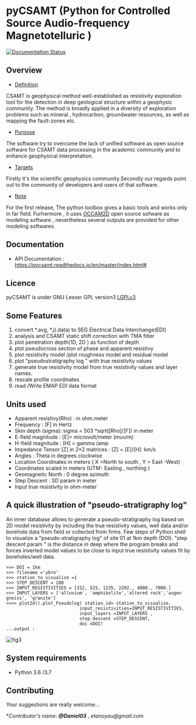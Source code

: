 # pyCSAMT (Python  for Controlled Source Audio-frequency Magnetotelluric )
[![Documentation Status](https://readthedocs.org/projects/pycsamt/badge/?version=latest)](https://pycsamt.readthedocs.io/en/latest/?badge=latest)
     


## Overview 

* [Definition](#Definition)

CSAMT is geophysical method well-established  as resistivity exploration 
tool  for the detection in deep geological structure  within a geophysic community.
The method is broadly applied in a diversity of exploration problems such as mineral , hydrocarbon,  groundwater resources, 
as well as mapping the fault-zones etc. 

* [Purpose](#Purpose)

The software try to overcome the lack of  unified software as open source software 
for CSAMT data processing in the academic community and to enhance geophysical interpretation. 

* [Targets](#Targets)

Firstly it's the scientific geophysics community.Secondly our regards point out to the community of 
developers and users of that software.

 * [Note](#Note)
 
 For the first release, The python toolbox gives a basic tools and  works only in far field. Furhermore , it uses  [OCCAM2D](https://marineemlab.ucsd.edu/Projects/Occam/index.html) open source sofware as modeling software , nevertheless several  outputs are provided for other modeling softwares.  
## Documentation 
* API Documentation  : https://pycsamt.readthedocs.io/en/master/index.html#  

## Licence 
pyCSAMT is under GNU Lesser GPL version3 [LGPLv3](https://github.com/03-Daniel/pyCSAMT/blob/master/LICENSE.md)

## Some Features 
1. convert *.avg, *.j(.data)  to SEG Electrical Data Interchange(EDI)
2. analysis and CSAMT static shift correction with TMA filter
3. plot penetration depth(1D, 2D ) as function of depth 
4. plot pseudocross section of phase and apparent resistivy 
4. plot resistivity model /plot roughness model and residual model 
5. plot "pseudostratigraphy log " with true resistivity values 
6. generate true resistivity model from true resistivity values and layer names. 
7. rescale profile coordinates 
8. read /Write EMAP EDI data format 

## Units used    
* Apparent resistivy(Rho) : in ohm.meter 
* Frequency : [F] in Hertz 
* Skin depth (sigma):  sigma  = 503 *sqrt([Rho]/[F]) in meter  
* E-field magnitude : [E]=  microvolt/meter (muv/m)
* H-field magnitude : [H] =  gamma /amp 
* Impedance Tensor [Z] in 2*2 matrices : [Z] = [E]/[H]:  km/s
* Angles : Theta in degrees clockwise 
* Location Coordinates in meters ( X =North to south , Y = East -West)
* Coordinates scaled in meters (UTM- Easting , northing )
* Geomagnetic North : 0 degree azimuth 
* Step Descent : SD param  in meter 
* Input true resistivity in ohm-meter


## A quick illustration of "pseudo-stratigraphy log" 
An inner database allows to generate a pseudo-stratigraphy log based on 2D model 
resistivity  by including  the true resistivity values,  well data and/or borehole data from field or collected from firms.
Few steps of Python shell to visualize a "pseudo-stratigraphy log" of site 01  at 1km depth (DOI).
"step descent param " is the distance in deep where the program breaks and forces inverted model values to be close to input true resistivity values fit by boreholes/well data.

```
>>> DOI = 1km 
>>> filename ='ybro'
>>> station_to_visualize =1 
>>> STEP_DESCENT = 200 
>>> INPUT_RESISTIVITIES = [312, 525, 1235, 2202., 4000., 7000.] 
>>> INPUT_LAYERS = ['alluvium', 'amphibolite','altered rock','augen gneiss', 'granite']
>>>> plot2d().plot_Pseudolog( station_id= station_to_visualize, 
                            input_resistivities=INPUT_RESISTIVITIES, 
                            input_layers =INPUT_LAYERS ,
                            step_descent =STEP_DESCENT,
                            doi =DOI)
...output :
````

![fig3](https://user-images.githubusercontent.com/59920007/109377936-923bef00-7909-11eb-97bb-ad800176d94b.png)

## System requirements 
* Python 3.6 /3.7 

## Contributing 
Your suggestions are really welcome...


*_Contributor's name_: ***@Daniel03*** , _etanoyau@gmail.com_
